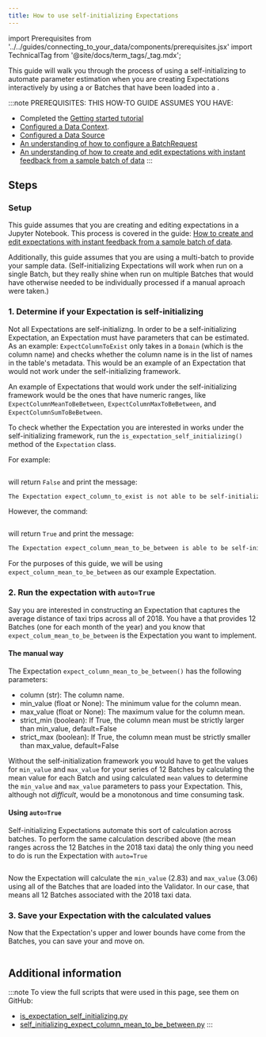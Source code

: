 ```yaml
---
title: How to use self-initializing Expectations
---
```


import Prerequisites from '../../guides/connecting_to_your_data/components/prerequisites.jsx'
import TechnicalTag from '@site/docs/term_tags/_tag.mdx';

This guide will walk you through the process of using a self-initializing <TechnicalTag tag="expectation" text="Expectations" /> to automate parameter estimation when you are creating Expectations interactively by using a <TechnicalTag tag="batch" text="Batch" /> or Batches that have been loaded into a <TechnicalTag tag="validator" text="Validator" />.

:::note PREREQUISITES: THIS HOW-TO GUIDE ASSUMES YOU HAVE:
- Completed the [Getting started tutorial](../../tutorials/getting_started/tutorial_overview.md)
- [Configured a Data Context](../../tutorials/getting_started/tutorial_setup.md).
- [Configured a Data Source](../../tutorials/getting_started/tutorial_connect_to_data.md)
- [An understanding of how to configure a BatchRequest](../../guides/connecting_to_your_data/how_to_get_a_batch_of_data_from_a_configured_datasource.md)
- [An understanding of how to create and edit expectations with instant feedback from a sample batch of data](./how_to_create_and_edit_expectations_with_instant_feedback_from_a_sample_batch_of_data.md)
:::

## Steps

### Setup

This guide assumes that you are creating and editing expectations in a Jupyter Notebook.  This process is covered in the guide: [How to create and edit expectations with instant feedback from a sample batch of data](./how_to_create_and_edit_expectations_with_instant_feedback_from_a_sample_batch_of_data.md).  

Additionally, this guide assumes that you are using a multi-batch <TechnicalTag tag="batch_request" text="Batch Request" /> to provide your sample data.  (Self-initializing Expectations will work when run on a single Batch, but they really shine when run on multiple Batches that would have otherwise needed to be individually processed if a manual aproach were taken.)

### 1. Determine if your Expectation is self-initializing

Not all Expectations are self-initializng.  In order to be a self-initializing Expectation, an Expectation must have parameters that can be estimated.  As an example: `ExpectColumnToExist` only takes in a `Domain` (which is the column name) and checks whether the column name is in the list of names in the table's metadata.  This would be an example of an Expectation that would not work under the self-initializing framework.

An example of Expectations that would work under the self-initializing framework would be the ones that have numeric ranges, like `ExpectColumnMeanToBeBetween`, `ExpectColumnMaxToBeBetween`, and `ExpectColumnSumToBeBetween`.

To check whether the Expectation you are interested in works under the self-initializing framework, run the `is_expectation_self_initializing()` method of the `Expectation` class.

For example:

```python title="Python script/Jupyter notebook" file=../../../tests/integration/docusaurus/expectations/self_initializing_expectations/is_expectation_self_initializing.py#L16-L18
```

will return `False` and print the message:

```markdown title="Console output"
The Expectation expect_column_to_exist is not able to be self-initialized.
```

However, the command:

```python title="Python script/Jupyter notebook" file=../../../tests/integration/docusaurus/expectations/self_initializing_expectations/is_expectation_self_initializing.py#L22
```

will return `True` and print the message:

```markdown title="Console output"
The Expectation expect_column_mean_to_be_between is able to be self-initialized. Please run by using the auto=True parameter.
```

For the purposes of this guide, we will be using `expect_column_mean_to_be_between` as our example Expectation.

### 2. Run the expectation with `auto=True`

Say you are interested in constructing an Expectation that captures the average distance of taxi trips across all of 2018.  You have a <TechnicalTag tag="datasource" text="Datasource" /> that provides 12 Batches (one for each month of the year) and you know that `expect_colum_mean_to_be_between` is the Expectation you want to implement.

#### The manual way

The Expectation `expect_column_mean_to_be_between()` has the following parameters:

- column (str): The column name.
- min_value (float or None): The minimum value for the column mean.
- max_value (float or None): The maximum value for the column mean.
- strict_min (boolean): If True, the column mean must be strictly larger than min_value, default=False
- strict_max (boolean): If True, the column mean must be strictly smaller than max_value, default=False

Without the self-initialization framework you would have to get the values for `min_value` and `max_value` for your series of 12 Batches by calculating the mean value for each Batch and using calculated `mean` values to determine the `min_value` and `max_value` parameters to pass your Expectation.  This, although not _difficult_, would be a monotonous and time consuming task.

#### Using `auto=True`

Self-initializing Expectations automate this sort of calculation across batches.  To perform the same calculation described above (the mean ranges across the 12 Batches in the 2018 taxi data) the only thing you need to do is run the Expectation with `auto=True`

```python title="Python script/Jupyter notebook" file=../../../tests/integration/docusaurus/expectations/self_initializing_expectations/self_initializing_expect_column_mean_to_be_between.py#L79-L81
```

Now the Expectation will calculate the `min_value` (2.83) and `max_value` (3.06) using all of the Batches that are loaded into the Validator.  In our case, that means all 12 Batches associated with the 2018 taxi data.

### 3. Save your Expectation with the calculated values

Now that the Expectation's upper and lower bounds have come from the Batches, you can save your <TechnicalTag tag="expectation_suite" text="Expectation Suite" /> and move on.

```python file=../../../tests/integration/docusaurus/expectations/self_initializing_expectations/self_initializing_expect_column_mean_to_be_between.py#L85
```


## Additional information

:::note
To view the full scripts that were used in this page, see them on GitHub:
- [is_expectation_self_initializing.py](https://github.com/great-expectations/tests/integration/docusaurus/expectations/self_initializing_expectations/is_expectation_self_initializing.py)
- [self_initializing_expect_column_mean_to_be_between.py](https://github.com/great-expectations/tests/integration/docusaurus/expectations/self_initializing_expectations/self_initializing_expect_column_mean_to_be_between.py)
:::